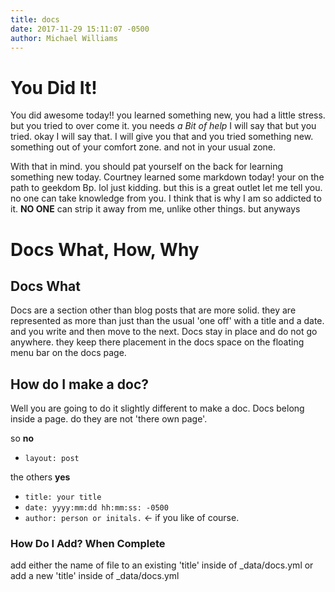 ```yaml
---
title: docs
date: 2017-11-29 15:11:07 -0500
author: Michael Williams
---
```

# You Did It!

You did awesome today!! you learned something new, you had a little stress. but you tried to over come it. you needs _a Bit of help_ I will say that but you tried. okay I will say that. I will give you that and you tried something new. something out of your comfort zone. and not in your usual zone.

With that in mind. you should pat yourself on the back for learning something new today. Courtney learned some markdown today! your on the path to geekdom Bp. lol just kidding. but this is a great outlet let me tell you. no one can take knowledge from you. I think that is why I am so addicted to it. **NO ONE** can strip it away from me, unlike other things.
but anyways

# Docs What, How, Why

## Docs What

Docs are a section other than blog posts that are more solid. they are represented as more than just than the usual 'one off' with a title and a date. and you write and then move to the next. Docs stay in place and do not go anywhere. they keep there placement in the docs space on the floating menu bar on the docs page. 

## How do I make a doc?

Well you are going to do it slightly different to make a doc.
Docs belong inside a page. do they are not 'there own page'.

so **no**

- `layout: post`

the others **yes** 

- `title: your title`
- `date: yyyy:mm:dd hh:mm:ss: -0500`
- `author: person or initals.` <- if you like of course.

### How Do I Add? When Complete

add either the name of file to an existing 'title' inside of _data/docs.yml
or 
add a new 'title' inside of _data/docs.yml
